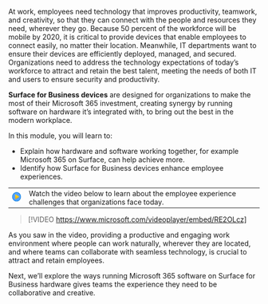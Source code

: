 
At work, employees need technology that improves productivity, teamwork, and creativity, so that they can connect with the people and resources they need, wherever they go. Because 50 percent of the workforce will be mobile by 2020, it is critical to provide devices that enable employees to connect easily, no matter their location. Meanwhile, IT departments want to ensure their devices are efficiently deployed, managed, and secured. Organizations need to address the technology expectations of today’s workforce to attract and retain the best talent, meeting the needs of both IT and users to ensure security and productivity. 

**Surface for Business devices** are designed for organizations to make the most of their Microsoft 365 investment, creating synergy by running software on hardware it’s integrated with, to bring out the best in the modern workplace.   

In this module, you will learn to:

- Explain how hardware and software working together, for example Microsoft 365 on Surface, can help achieve more.
- Identify how Surface for Business devices enhance employee experiences.

| | |
| ------------ | -------------|
|![Icon indicating play video](../media/video_icon.png) | Watch the video below to learn about the employee experience challenges that organizations face today.|

> [!VIDEO https://www.microsoft.com/videoplayer/embed/RE2OLcz]

As you saw in the video, providing a productive and engaging work environment where people can work naturally, wherever they are located, and where teams can collaborate with seamless technology, is crucial to attract and retain employees. 

Next, we’ll explore the ways running Microsoft 365 software on Surface for Business hardware gives teams the experience they need to be collaborative and creative.

